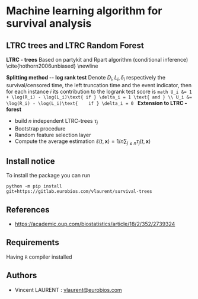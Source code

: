 # Machine learning algorithm for survival analysis

## LTRC trees and LTRC Random Forest

**LTRC - trees** Based on partykit and Rpart algorithm (conditional inference) \cite{hothorn2006unbiased} \newline


**Splitting method -- log rank test**
	Denote $D_i, L_i, \delta_i$ respectively the survival/censored time, the left truncation time and the event indicator, then for each instance $i$ its contribution to the logrank test score is
	```math
			U_i &= 1 + \log(R_i) - \log(L_i)\text{ if } \delta_i = 1 \text{ and } \\
			U_i &= \log(R_i) - \log(L_i)\text{    if } \delta_i = 0
	```
**Extension to LTRC - forest**


- build $`n`$ independent LTRC-trees $`\tau_j`$
- Bootstrap procedure
- Random feature selection layer
- Compute the average estimation $`\hat{s}(t, \textbf{x}) = 1/n\sum_{j \leqslant n} \tau_j(t, \textbf{x})`$




## Install notice

To install the package you can run


    python -m pip install git+https://gitlab.eurobios.com/vlaurent/survival-trees



## References

* https://academic.oup.com/biostatistics/article/18/2/352/2739324

## Requirements

Having `R` compiler installed

## Authors

- Vincent LAURENT : vlaurent@eurobios.com
